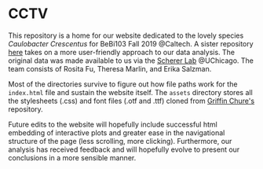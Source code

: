 # CCTV
This repository is a home for our website dedicated to the lovely species <em>Caulobacter Crescentus </em> for BeBi103 Fall 2019 @Caltech. A sister repository [here](https://github.com/atisor73/caulobacter) takes on a more user-friendly approach to our data analysis.
The original data was made available to us via the [Scherer Lab](https://schererlab.uchicago.edu/) @UChicago. 
The team consists of Rosita Fu, Theresa Marlin, and Erika Salzman.

Most of the directories survive to figure out how file paths work for the `index.html` file and sustain the website itself. The `assets` directory stores all the stylesheets (.css) and font files (.otf and .ttf) cloned from [Griffin Chure's](https://github.com/gchure/) repository.

Future edits to the website will hopefully include successful html embedding of interactive plots and greater ease in the navigational structure of the page (less scrolling, more clicking). Furthermore, our analysis has received feedback and will hopefully evolve to present our conclusions in a more sensible manner.
